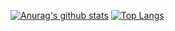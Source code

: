 [![Anurag's github stats](https://github-readme-stats.vercel.app/api?username=ruritoBlogger&theme=radical)](https://github.com/anuraghazra/github-readme-stats)
[![Top Langs](https://github-readme-stats.vercel.app/api/top-langs/?username=ruritoBlogger&hide=JupyterNotebook)](https://github.com/anuraghazra/github-readme-stats)
